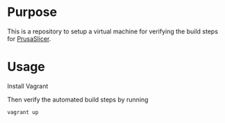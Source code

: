 # Purpose
This is a repository to setup a virtual machine for verifying the build steps for [PrusaSlicer](https://github.com/prusa3d/PrusaSlicer/).

# Usage
Install Vagrant

Then verify the automated build steps by running
```shell
vagrant up
```
